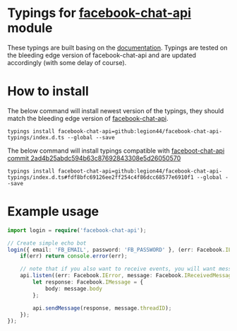 # Typings for [facebook-chat-api](https://www.npmjs.com/package/facebook-chat-api) module
These typings are built basing on the [documentation](https://github.com/Schmavery/facebook-chat-api/blob/master/DOCS.md). Typings are tested on the bleeding edge version of facebook-chat-api and are updated accordingly (with some delay of course).

# How to install
The below command will install newest version of the typings, they should match the bleeding edge version of [facebook-chat-api](https://github.com/Schmavery/facebook-chat-api#bleeding-edge).
```batch
typings install facebook-chat-api=github:legion44/facebook-chat-api-typings/index.d.ts --global --save
```

The below command will install typings compatible with [faceboot-chat-api commit 2ad4b25abdc594b63c87692843308e5d26050570](https://github.com/Schmavery/facebook-chat-api/commit/2ad4b25abdc594b63c87692843308e5d26050570)
```batch
typings install faceboot-chat-api=github:legion44/facebook-chat-api-typings/index.d.ts#fdf8bfc69126ee2ff254c4f86dcc68577e6910f1 --global --save
```

# Example usage
```typescript
import login = require('facebook-chat-api');

// Create simple echo bot
login({ email: 'FB_EMAIL', password: 'FB_PASSWORD' }, (err: Facebook.ILoginError, api: Facebook.API) => {
    if(err) return console.error(err);

    // note that if you also want to receive events, you will want message to be `IReceived` instead of `IReceivedMessage`
    api.listen((err: Facebook.IError, message: Facebook.IReceivedMessage) => {
        let response: Facebook.IMessage = {
            body: message.body
        };

        api.sendMessage(response, message.threadID);
    });
});
```